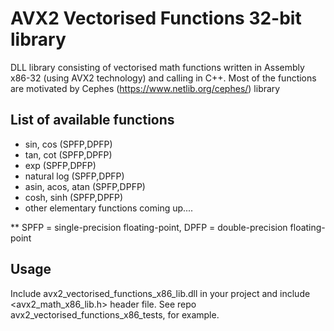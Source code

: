# AVX2 Vectorised Functions 32-bit library
DLL library consisting of vectorised math functions written in Assembly x86-32 (using AVX2 technology) and calling in C++.
Most of the functions are motivated by Cephes (https://www.netlib.org/cephes/) library

## List of available functions
* sin, cos (SPFP,DPFP)
* tan, cot (SPFP,DPFP)
* exp (SPFP,DPFP)
* natural log (SPFP,DPFP)
* asin, acos, atan (SPFP,DPFP)
* cosh, sinh (SPFP,DPFP)
* other elementary functions coming up....

** SPFP = single-precision floating-point, DPFP = double-precision floating-point

## Usage
Include avx2_vectorised_functions_x86_lib.dll in your project and include <avx2_math_x86_lib.h> header file.
See repo avx2_vectorised_functions_x86_tests, for example.
